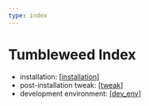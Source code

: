 ```yaml
---
type: index
---
```


# Tumbleweed Index

- installation: [[installation]]
- post-installation tweak: [[tweak]]
- development environment: [[dev_env]]

[//begin]: # "Autogenerated link references for markdown compatibility"
[installation]: installation.md "Install openSUSE Tumbleweed (20230128) on ThinkPad P1 Gen2"
[tweak]: tweak.md "Tweak openSUSE Tumbleweed"
[dev_env]: dev_env.md "Development Environment"
[//end]: # "Autogenerated link references"
